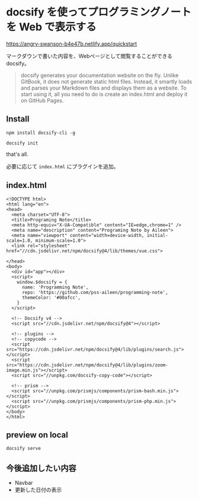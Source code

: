 # docsify を使ってプログラミングノートを Web で表示する

https://angry-swanson-b4e47b.netlify.app/quickstart

マークダウンで書いた内容を、Webページとして閲覧することができる docsify。

> docsify generates your documentation website on the fly. Unlike GitBook, it does not generate static html files. Instead, it smartly loads and parses your Markdown files and displays them as a website. To start using it, all you need to do is create an index.html and deploy it on GitHub Pages.

## Install
```
npm install docsify-cli -g
```

```
docsify init
```

that's all.

必要に応じて `index.html` にプラグインを追加。

## index.html

```
<!DOCTYPE html>
<html lang="en">
<head>
  <meta charset="UTF-8">
  <title>Programing Note</title>
  <meta http-equiv="X-UA-Compatible" content="IE=edge,chrome=1" />
  <meta name="description" content="Programing Note by Aileen">
  <meta name="viewport" content="width=device-width, initial-scale=1.0, minimum-scale=1.0">
  <link rel="stylesheet" href="//cdn.jsdelivr.net/npm/docsify@4/lib/themes/vue.css">

</head>
<body>
  <div id="app"></div>
  <script>
    window.$docsify = {
      name: 'Programming Note',
      repo: 'https://github.com/pss-aileen/programming-note',
      themeColor: '#00afcc',
    }
  </script>

  <!-- Docsify v4 -->
  <script src="//cdn.jsdelivr.net/npm/docsify@4"></script>

  <!-- plugins -->
  <!-- copycode -->
  <script src="https://cdn.jsdelivr.net/npm/docsify@4/lib/plugins/search.js"></script>
  <script src="https://cdn.jsdelivr.net/npm/docsify@4/lib/plugins/zoom-image.min.js"></script>
  <script src="//unpkg.com/docsify-copy-code"></script>
  
  <!-- prism -->
  <script src="//unpkg.com/prismjs/components/prism-bash.min.js"></script>
  <script src="//unpkg.com/prismjs/components/prism-php.min.js"></script>
</body>
</html>
```

## preview on local
```
docsify serve 
```

## 今後追加したい内容
- Navbar
- 更新した日付の表示